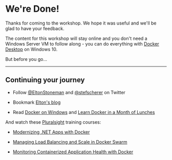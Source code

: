 ﻿# We're Done!

Thanks for coming to the workshop. We hope it was useful and we'll be glad to have your feedback.

The content for this workshop will stay online and you don't need a Windows Server VM to follow along - you can do everything with [Docker Desktop](https://www.docker.com/docker-windows) on Windows 10.

But before you go...

---

## Continuing your journey

- Follow [@EltonStoneman](https://twitter.com/EltonStoneman) and [@stefscherer](https://twitter.com/stefscherer) on Twitter

- Bookmark [Elton's blog](https://blog.sixeyed.com)

- Read [Docker on Windows](https://www.amazon.co.uk/Docker-Windows-101-production-2nd/dp/1789617375) and [Learn Docker in a Month of Lunches](https://www.manning.com/books/learn-docker-in-a-month-of-lunches)

And watch these [Pluralsight](https://pluralsight.com) training courses:

- [Modernizing .NET Apps with Docker](https://pluralsight.pxf.io/c/1197078/424552/7490?u=https%3A%2F%2Fwww.pluralsight.com%2Fcourses%2Fmodernizing-dotnet-framework-apps-docker)

- [Managing Load Balancing and Scale in Docker Swarm](https://pluralsight.pxf.io/c/1197078/424552/7490?u=https%3A%2F%2Fwww.pluralsight.com%2Fcourses%2Fmanaging-load-balancing-scale-docker-swarm-clusters)

- [Monitoring Containerized Application Health with Docker](https://pluralsight.pxf.io/c/1197078/424552/7490?u=https%3A%2F%2Fwww.pluralsight.com%2Fcourses%2Fmonitoring-containerized-app-health-docker)
